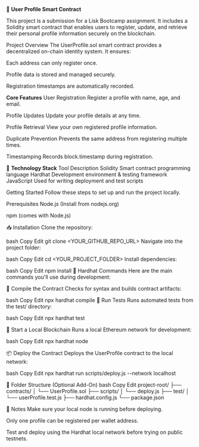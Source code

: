 🧾 **User Profile Smart Contract**

This project is a submission for a Lisk Bootcamp assignment. It includes a Solidity smart contract that enables users to register, update, and retrieve their personal profile information securely on the blockchain.

Project Overview
The UserProfile.sol smart contract provides a decentralized on-chain identity system. It ensures:

Each address can only register once.

Profile data is stored and managed securely.

Registration timestamps are automatically recorded.

**Core Features**
User Registration
Register a profile with name, age, and email.

Profile Updates
Update your profile details at any time.

Profile Retrieval
View your own registered profile information.

Duplicate Prevention
Prevents the same address from registering multiple times.

Timestamping
Records block.timestamp during registration.

🧰 **Technology Stack**
Tool	Description
Solidity	Smart contract programming language
Hardhat	Development environment & testing framework
JavaScript	Used for writing deployment and test scripts

Getting Started
Follow these steps to set up and run the project locally.

Prerequisites
Node.js (Install from nodejs.org)

npm (comes with Node.js)

📥 Installation
Clone the repository:

bash
Copy
Edit
git clone <YOUR_GITHUB_REPO_URL>
Navigate into the project folder:

bash
Copy
Edit
cd <YOUR_PROJECT_FOLDER>
Install dependencies:

bash
Copy
Edit
npm install
🧪 Hardhat Commands
Here are the main commands you'll use during development:

🔨 Compile the Contract
Checks for syntax and builds contract artifacts:

bash
Copy
Edit
npx hardhat compile
🧬 Run Tests
Runs automated tests from the test/ directory:

bash
Copy
Edit
npx hardhat test

🧱 Start a Local Blockchain
Runs a local Ethereum network for development:

bash
Copy
Edit
npx hardhat node

📦 Deploy the Contract
Deploys the UserProfile contract to the local network:

bash
Copy
Edit
npx hardhat run scripts/deploy.js --network localhost

📂 Folder Structure (Optional Add-On)
bash
Copy
Edit
project-root/
├── contracts/
│   └── UserProfile.sol
├── scripts/
│   └── deploy.js
├── test/
│   └── userProfile.test.js
├── hardhat.config.js
└── package.json

🧠 Notes
Make sure your local node is running before deploying.

Only one profile can be registered per wallet address.

Test and deploy using the Hardhat local network before trying on public testnets.
